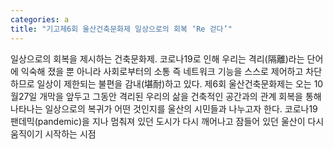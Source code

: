```yaml
---
categories: a
title: "기고제6회 울산건축문화제 일상으로의 회복 ‘Re 걷다’"
---
```

일상으로의 회복을 제시하는 건축문화제. 코로나19로 인해 우리는 격리(隔離)라는 단어에 익숙해 졌을 뿐 아니라 사회로부터의 소통 즉 네트워크 기능을 스스로 제어하고 차단하므로 일상이 제한되는 불편을 감내(堪耐)하고 있다. 제6회 울산건축문화제는 오는 10월27일 개막을 앞두고 그동안 격리된 우리의 삶을 건축적인 공간과의 관계 회복을 통해 나타나는 일상으로의 복귀가 어떤 것인지를 울산의 시민들과 나누고자 한다. 코로나19 팬데믹(pandemic)을 지나 멈춰져 있던 도시가 다시 깨어나고 잠들어 있던 울산이 다시 움직이기 시작하는 시점